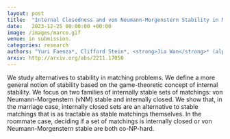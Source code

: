 ```yaml
---
layout: post
title:  "Internal Closedness and von Neumann-Morgenstern Stability in Matching Theory: Structures and Complexity"
date:   2023-12-25 00:00:00 +00:00
image: /images/marco.gif
venue: in submission.
categories: research
authors: "Yuri Faenza*, Clifford Stein*, <strong>Jia Wan</strong>* (alphabetical order)"
arxiv: http://arxiv.org/abs/2211.17050
---
```

We study alternatives to stability in matching problems. We define a more general notion of stability based on the game-theoretic concept of internal stability. We focus on two families of internally stable sets of matchings: von Neumann-Morgenstern (vNM) stable and internally closed. We show that, in the marriage case, internally closed sets are an alternative to stable matchings that is as tractable as stable matchings themselves. In the roommate case, deciding if a set of matchings is internally closed or von Neumann-Morgenstern stable are both co-NP-hard.
